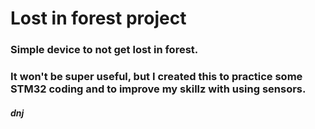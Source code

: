# Lost in forest project

### Simple device to not get lost in forest.

### It won't be super useful, but I created this to practice some STM32 coding and to improve my skillz with using sensors.

##### dnj
